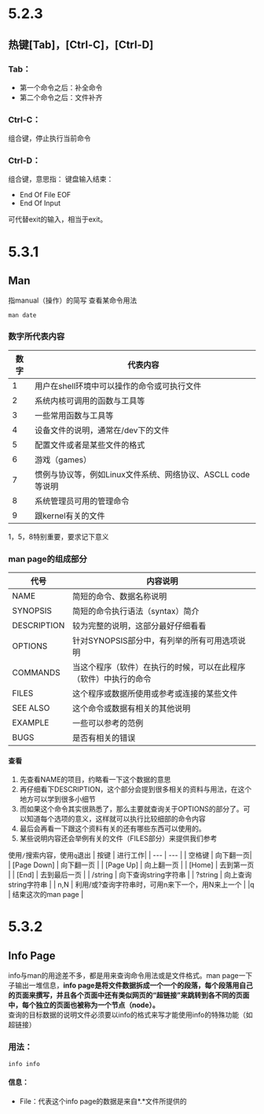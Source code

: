 # 5.2.3
## 热键[Tab]，[Ctrl-C]，[Ctrl-D]
### Tab：
- 第一个命令之后：补全命令
- 第二个命令之后：文件补齐
### Ctrl-C：
组合键，停止执行当前命令
### Ctrl-D：
组合键，意思指：
键盘输入结束：
- End Of File EOF
- End Of Input

可代替exit的输入，相当于exit。

# 5.3.1
## Man
指manual（操作）的简写
查看某命令用法
```
man date
```

### 数字所代表内容
| 数字 | 代表内容 |
| --- | --- |
| 1 | 用户在shell环境中可以操作的命令或可执行文件 |
| 2 | 系统内核可调用的函数与工具等 |
| 3 | 一些常用函数与工具等 |
| 4 | 设备文件的说明，通常在/dev下的文件 |
| 5 | 配置文件或者是某些文件的格式 |
| 6 | 游戏（games） |
| 7 | 惯例与协议等，例如Linux文件系统、网络协议、ASCLL code 等说明 |
| 8 | 系统管理员可用的管理命令 |
| 9 | 跟kernel有关的文件 |

1，5，8特别重要，要求记下意义

### man page的组成部分
| 代号 | 内容说明 |
| --- | --- |
| NAME | 简短的命令、数据名称说明 |
| SYNOPSIS | 简短的命令执行语法（syntax）简介 |
| DESCRIPTION | 较为完整的说明，这部分最好仔细看看 |
| OPTIONS | 针对SYNOPSIS部分中，有列举的所有可用选项说明 |
| COMMANDS | 当这个程序（软件）在执行的时候，可以在此程序（软件）中执行的命令 |
| FILES | 这个程序或数据所使用或参考或连接的某些文件 |
| SEE ALSO | 这个命令或数据有相关的其他说明 |
| EXAMPLE | 一些可以参考的范例 |
| BUGS | 是否有相关的错误 |

#### 查看
1. 先查看NAME的项目，约略看一下这个数据的意思
2. 再仔细看下DESCRIPTION，这个部分会提到很多相关的资料与用法，在这个地方可以学到很多小细节
3. 而如果这个命令其实很熟悉了，那么主要就查询关于OPTIONS的部分了。可以知道每个选项的意义，这样就可以执行比较细部的命令内容
4. 最后会再看一下跟这个资料有关的还有哪些东西可以使用的。
5. 某些说明内容还会举例有关的文件（FILES部分）来提供我们参考

使用`/`搜索内容，使用`q`退出
| 按键 | 进行工作|
| --- | --- |
| 空格键 | 向下翻一页|
| [Page Down] | 向下翻一页 |
| [Page Up] | 向上翻一页 |
| [Home] | 去到第一页 |
| [End] | 去到最后一页 |
| /string | 向下查询string字符串 |
| ?string | 向上查询string字符串 |
| n,N | 利用/或?查询字符串时，可用n来下一个，用N来上一个 |
|q | 结束这次的man page |

# 5.3.2
## Info Page
info与man的用途差不多，都是用来查询命令用法或是文件格式。man page一下子输出一堆信息，**info page是将文件数据拆成一个一个的段落，每个段落用自己的页面来撰写，并且各个页面中还有类似网页的“超链接”来跳转到各不同的页面中，每个独立的页面也被称为一个节点（node）。**\
查询的目标数据的说明文件必须要以info的格式来写才能使用info的特殊功能（如超链接）
### 用法：
```
info info
```
#### 信息：
- File：代表这个info page的数据是来自*.*文件所提供的
